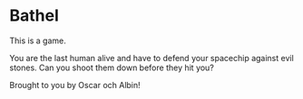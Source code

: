 # Bathel

This is a game.

You are the last human alive and have to defend your spacechip against evil stones. Can you shoot them down before they hit you?

Brought to you by Oscar och Albin!
